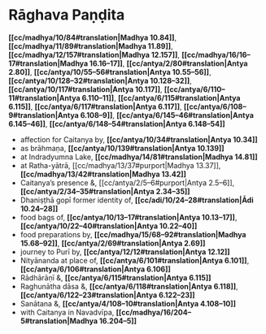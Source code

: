 # Rāghava Paṇḍita

**[[cc/madhya/10/84#translation|Madhya 10.84]]**, **[[cc/madhya/11/89#translation|Madhya 11.89]]**, **[[cc/madhya/12/157#translation|Madhya 12.157]]**, **[[cc/madhya/16/16–17#translation|Madhya 16.16–17]]**, **[[cc/antya/2/80#translation|Antya 2.80]]**, **[[cc/antya/10/55–56#translation|Antya 10.55–56]]**, **[[cc/antya/10/128–32#translation|Antya 10.128–32]]**, **[[cc/antya/10/117#translation|Antya 10.117]]**, **[[cc/antya/6/110–11#translation|Antya 6.110–11]]**, **[[cc/antya/6/115#translation|Antya 6.115]]**, **[[cc/antya/6/117#translation|Antya 6.117]]**, **[[cc/antya/6/108–9#translation|Antya 6.108–9]]**, **[[cc/antya/6/145–46#translation|Antya 6.145–46]]**, **[[cc/antya/6/148–54#translation|Antya 6.148–54]]**

* affection for Caitanya by, **[[cc/antya/10/34#translation|Antya 10.34]]**
* as brāhmaṇa, **[[cc/antya/10/139#translation|Antya 10.139]]**
* at Indradyumna Lake, **[[cc/madhya/14/81#translation|Madhya 14.81]]**
* at Ratha-yātrā, [[cc/madhya/13/37#purport|Madhya 13.37]], **[[cc/madhya/13/42#translation|Madhya 13.42]]**
* Caitanya’s presence &, [[cc/antya/2/5–6#purport|Antya 2.5–6]], **[[cc/antya/2/34–35#translation|Antya 2.34–35]]**
* Dhaniṣṭhā gopī former identity of, **[[cc/adi/10/24–28#translation|Ādi 10.24–28]]**
* food bags of, **[[cc/antya/10/13–17#translation|Antya 10.13–17]]**, **[[cc/antya/10/22–40#translation|Antya 10.22–40]]**
* food preparations by, **[[cc/madhya/15/68–92#translation|Madhya 15.68–92]]**, **[[cc/antya/2/69#translation|Antya 2.69]]**
* journey to Purī by, **[[cc/antya/12/12#translation|Antya 12.12]]**
* Nityānanda at place of, **[[cc/antya/6/101#translation|Antya 6.101]]**, **[[cc/antya/6/106#translation|Antya 6.106]]**
* Rādhārāṇī &, **[[cc/antya/6/115#translation|Antya 6.115]]**
* Raghunātha dāsa &, **[[cc/antya/6/118#translation|Antya 6.118]]**, **[[cc/antya/6/122–23#translation|Antya 6.122–23]]**
* Sanātana &, **[[cc/antya/4/108–10#translation|Antya 4.108–10]]**
* with Caitanya in Navadvīpa, **[[cc/madhya/16/204–5#translation|Madhya 16.204–5]]**

